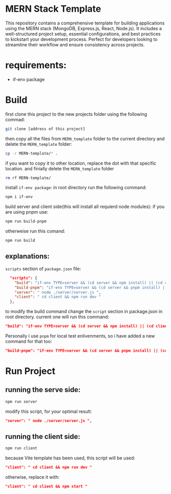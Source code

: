 # MERN Stack Template

This repository contains a comprehensive template for building applications using the MERN stack (MongoDB, Express.js, React, Node.js). It includes a well-structured project setup, essential configurations, and best practices to kickstart your development process. Perfect for developers looking to streamline their workflow and ensure consistency across projects.

# requirements:
- if-env package

# Build
first clone this project to the new projects folder using the following commad:
```bash
git clone [address of this project]
```
then copy all the files from `MERN_template` folder to the current directory and delete the `MERN_template` folder:
```bash
cp -r MERN-template/* .
```
if you want to copy it to other location, replace the dot with that specific location.
and finially delete the `MERN_template` folder
```bash
rm rf MERN-template/
```
install `if-env package`:
in root directory run the following command:
```bash
npm i if-env
```
build server and client side(this will install all requierd node modules):
if you are using pnpm use:
```bash
npm run build-pnpm
```
otherweise run this comand:
```bash
npm run build
```


## explanations:
`scripts` section of `package.json` file:
```json
  "scripts": {
    "build": "if-env TYPE=server && (cd server && npm install) || (cd client &&  npm install)",
    "build-pnpm": "if-env TYPE=server && (cd server && pnpm install) || (cd client &&  pnpm install) ",
    "server": " node ./server/server.js ",
    "client": " cd client && npm run dev "
  },
```

to modify the build command change the `script` section in package.json in root directory. current one will run this command:
```json
"build": "if-env TYPE=server && (cd server && npm install) || (cd client &&  npm install)",
```
Personally i use `pnpm` for local test enlivenments, so i have added a new command for that too:
```json
"build-pnpm": "if-env TYPE=server && (cd server && pnpm install) || (cd client &&  pnpm install) "
```

# Run Project
## running the serve side:
```bash
npm run server
```
modify this script, for your optimal result:
```json
"server": " node ./server/server.js ",
```

## running the client side:
```bash
npm run client
```
because Vite template has been used, this script will be used:
```json
"client": " cd client && npm run dev "
```

otherwise, replace it with:
```json
"client": " cd client && npm start "
```
